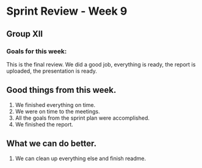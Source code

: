 
# Sprint Review - Week 9

## Group XII

### Goals for this week:
This is the final review. We did a good job, everything is ready, the report is uploaded, the presentation is ready.

## Good things from this week.
 1) We finished everything on time.
 2) We were on time to the meetings.
 3) All the goals from the sprint plan were accomplished.
 4) We finished the report.
 


## What we can do better. 
 1) We can clean up everything else and finish readme.



